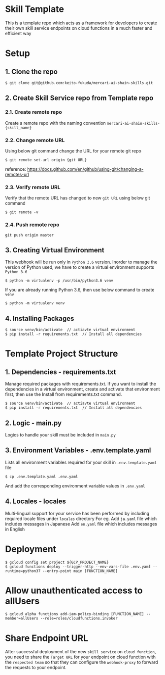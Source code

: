 # Skill Template
This is a template repo which acts as a framework for developers to create their own skill service endpoints on cloud functions in a much faster and efficient way


# Setup
## 1. Clone the repo
```
$ git clone git@github.com:keito-fukuda/mercari-ai-shain-skills.git
```

## 2. Create Skill Service repo from Template repo 
### 2.1. Create remote repo
Create a remote repo with the naming convention `mercari-ai-shain-skills-{skill_name}`

### 2.2. Change remote URL
Using below git command change the URL for your remote git repo
```
$ git remote set-url origin {git URL}
```
reference: https://docs.github.com/en/github/using-git/changing-a-remotes-url

### 2.3. Verify remote URL
Verify that the remote URL has changed to new `git URL` using below git command
```
$ git remote -v
```
### 2.4. Push remote repo
```
git push origin master
```

## 3. Creating Virtual Environment
This webhook will be run only in `Python 3.6` version. Inorder to manage the version of Python used, we have to create a virtual environment supports `Python 3.6`
```
$ python -m virtualenv -p /usr/bin/python3.6 venv
```
If you are already running Python 3.6, then use below command to create `venv`
```
$ python -m virtualenv venv 
```

## 4. Installing Packages
```
$ source venv/bin/activate  // actiavte virtual environment
$ pip install -r requirements.txt  // Install all dependencies
```


# Template Project Structure
## 1. Dependencies - requirements.txt
Manage required packages with requirements.txt. 
If you want to install the dependencies in a virtual environment, create and activate that environment first, then use the Install from requirements.txt command.
```
$ source venv/bin/activate  // actiavte virtual environment
$ pip install -r requirements.txt  // Install all dependencies
```
## 2. Logic - main.py
Logics to handle your skill must be included in `main.py`

## 3. Environment Variables - .env.template.yaml
Lists all environment variables required for your skill in `.env.template.yaml` file
```
$ cp .env.template.yaml .env.yaml
```
And add the corresponding environment variable values in `.env.yaml`

## 4. Locales - locales
Multi-lingual support for your service has been performed by including required locale files under `locales` directory
For eg.
Add `ja.yaml` file which includes messages in Japanese
Add `en.yaml` file which includes messages in English


# Deployment
```
$ gcloud config set project ${GCP_PROJECT_NAME}
$ gcloud functions deploy --trigger-http --env-vars-file .env.yaml --runtime=python37 --entry-point main [FUNCTION_NAME]
```

# Allow unauthenticated access to allUsers
```
$ gcloud alpha functions add-iam-policy-binding [FUNCTION_NAME] --member=allUsers --role=roles/cloudfunctions.invoker
```

# Share Endpoint URL
After successful deployment of the new `skill service` on `cloud function`, you need to share the `Target URL` for your endpoint on cloud function with the `respected team` so that they can configure the `webhook-proxy` to forward the requests to your endpoint.

